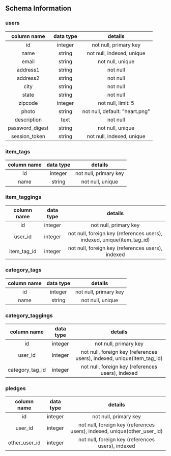 ## Schema Information

### users
| column name  | data type | details |
|:-----:|:---------:|:---------:|
| id | integer | not null, primary key |
| name | string | not null, indexed, unique |
| email | string | not null, unique |
| address1 | string | not null |
| address2 | string | not null |
| city | string | not null |
| state | string | not null |
| zipcode | integer | not null, limit: 5 |
| photo | string | not null, default: "heart.png" |
| description | text | not null |
| password_digest | string | not null, unique |
| session_token | string | not null, indexed, unique |

### item_tags

| column name  | data type | details |
|:-----:|:---------:|:---------:|
| id | integer | not null, primary key |
| name | string | not null, unique |

### item_taggings

| column name  | data type | details |
|:-----:|:---------:|:---------:|
| id | integer | not null, primary key |
| user_id | integer | not null, foreign key (references users), indexed, unique(item_tag_id) |
| item_tag_id | integer | not null, foreign key (references users), indexed |

### category_tags

| column name  | data type | details |
|:-----:|:---------:|:---------:|
| id | integer | not null, primary key |
| name | string | not null, unique |

### category_taggings

| column name  | data type | details |
|:-----:|:---------:|:---------:|
| id | integer | not null, primary key |
| user_id | integer | not null, foreign key (references users), indexed, unique(item_tag_id) |
| category_tag_id | integer | not null, foreign key (references users), indexed |

### pledges

| column name  | data type | details |
|:-----:|:---------:|:---------:|
| id | integer | not null, primary key |
| user_id | integer | not null, foreign key (references users), indexed, unique(other_user_id) |
| other_user_id | integer | not null, foreign key (references users), indexed |

